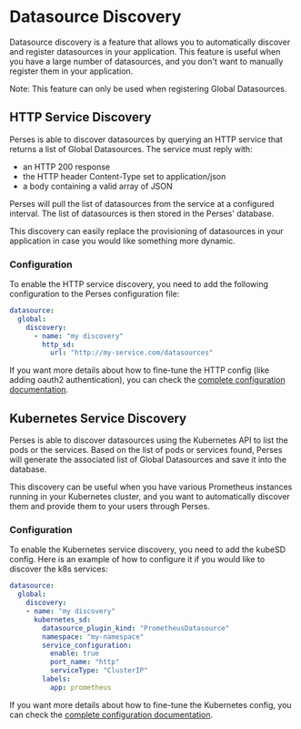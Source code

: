 Datasource Discovery
====================

Datasource discovery is a feature that allows you to automatically discover and register datasources in your
application. This feature is useful when you have a large number of datasources, and you don't want to manually register
them in your application.

Note: This feature can only be used when registering Global Datasources.

## HTTP Service Discovery

Perses is able to discover datasources by querying an HTTP service that returns a list of Global Datasources.
The service must reply with:

- an HTTP 200 response
- the HTTP header Content-Type set to application/json
- a body containing a valid array of JSON

Perses will pull the list of datasources from the service at a configured interval. The list of datasources is then
stored in the Perses' database.

This discovery can easily replace the provisioning of datasources in your application in case you would like something
more dynamic.

### Configuration

To enable the HTTP service discovery, you need to add the following configuration to the Perses configuration file:

```yaml
datasource:
  global:
    discovery:
      - name: "my discovery"
        http_sd:
          url: "http://my-service.com/datasources"
```

If you want more details about how to fine-tune the HTTP config (like adding oauth2 authentication), you can check
the [complete configuration documentation](../configuration/configuration.md#httpsd-config).

## Kubernetes Service Discovery

Perses is able to discover datasources using the Kubernetes API to list the pods or the services. Based on the list of
pods or services found, Perses will generate the associated list of Global Datasources and save it into the database.

This discovery can be useful when you have various Prometheus instances running in your Kubernetes cluster, and you want
to automatically discover them and provide them to your users through Perses.

### Configuration

To enable the Kubernetes service discovery, you need to add the kubeSD config. Here is an example of how to configure it
if you would like to discover the k8s services:

```yaml
datasource:
  global:
    discovery:
    - name: "my discovery"
      kubernetes_sd:
        datasource_plugin_kind: "PrometheusDatasource"
        namespace: "my-namespace"
        service_configuration:
          enable: true
          port_name: "http"
          serviceType: "ClusterIP"
        labels:
          app: prometheus
```

If you want more details about how to fine-tune the Kubernetes config, you can check
the [complete configuration documentation](../configuration/configuration.md#kubernetessd-config).
